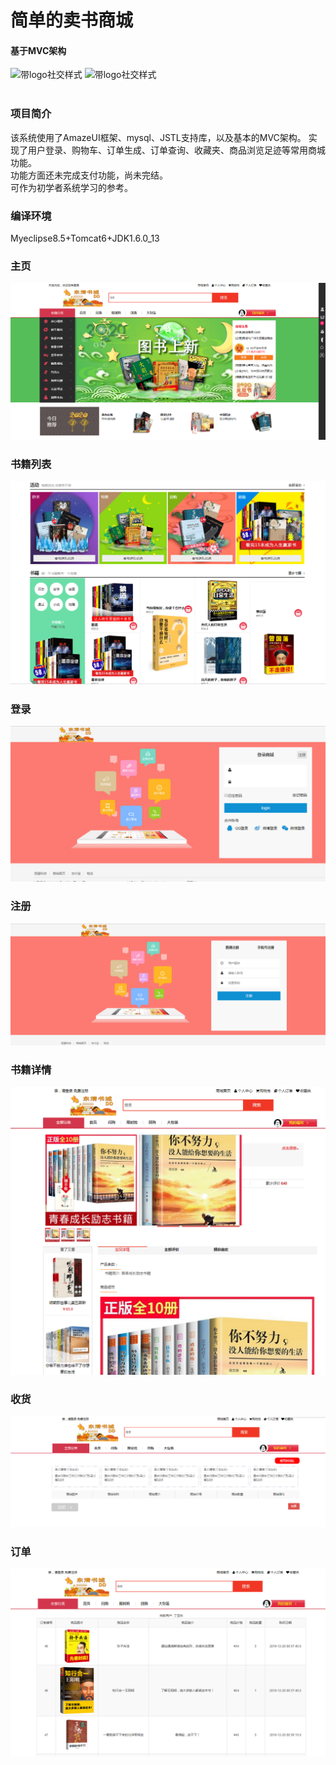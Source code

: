 # 简单的卖书商城 
#### 基于MVC架构
   ![带logo社交样式](https://img.shields.io/badge/building-unfinished-brightgreen)  ![带logo社交样式](https://img.shields.io/badge/GitHub-dingyadong-yellow.svg?style=social&logo=github)  
<br/>
### 项目简介
该系统使用了AmazeUI框架、mysql、JSTL支持库，以及基本的MVC架构。
实现了用户登录、购物车、订单生成、订单查询、收藏夹、商品浏览足迹等常用商城功能。  
功能方面还未完成支付功能，尚未完结。  
可作为初学者系统学习的参考。
  
### 编译环境
Myeclipse8.5+Tomcat6+JDK1.6.0_13


### 主页<br/>
![主页](/img/主页.png)
  
### 书籍列表
![书籍列表](/img/书籍列表.png)
  
### 登录
![登录](/img/登录.png)
  
### 注册
![注册](/img/注册.png)
  
### 书籍详情<br/>
![书籍详情](/img/书籍详情.png)
  
### 收货<br/>
![收货](/img/收货.png)
  
### 订单<br/>
![订单](/img/订单.png)
